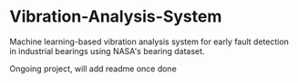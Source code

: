 # Vibration-Analysis-System
Machine learning-based vibration analysis system for early fault detection in industrial bearings using NASA's bearing dataset.

Ongoing project, will add readme once done